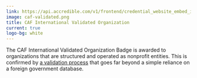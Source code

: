 ```yaml
---
link: https://api.accredible.com/v1/frontend/credential_website_embed_image/certificate/109274938
image: caf-validated.png
title: CAF International Validated Organization
current: true
logo-bg: white
---
```

The CAF International Validated Organization Badge is awarded to organizations that are structured and operated as nonprofit entities. This is confirmed by [a validation process](https://validation.cafamerica.org/0fe3eed5-8382-490f-b01c-716d9d33f0bb#acc.5ogDt4WB) that goes far beyond a simple reliance on a foreign government database.
